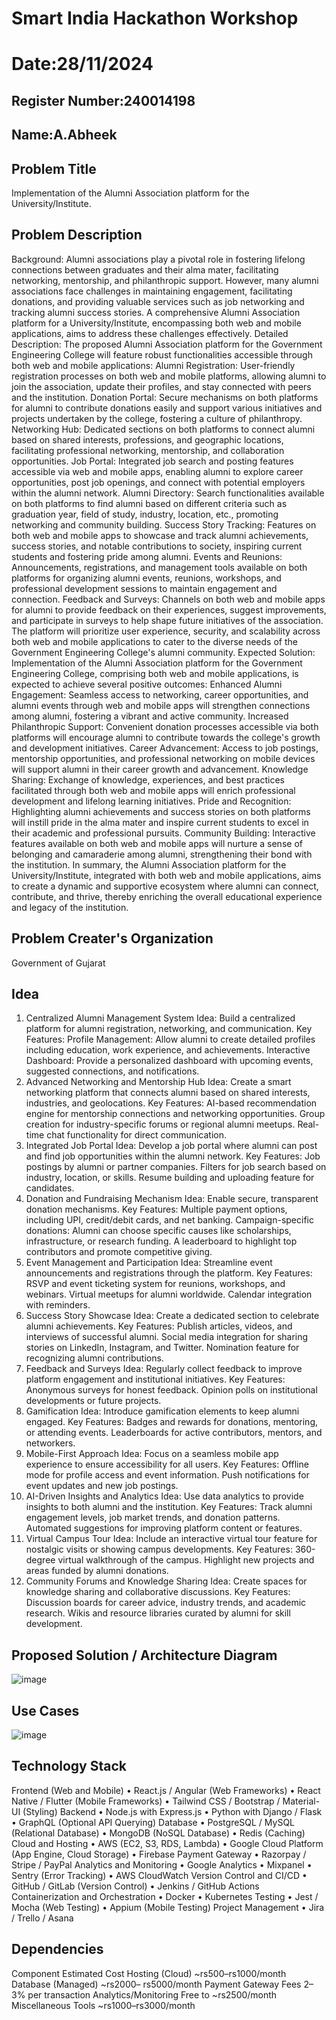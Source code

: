 # Smart India Hackathon Workshop
# Date:28/11/2024
## Register Number:240014198
## Name:A.Abheek
## Problem Title
Implementation of the Alumni Association platform for the University/Institute.
## Problem Description
Background: Alumni associations play a pivotal role in fostering lifelong connections between graduates and their alma mater, facilitating networking, mentorship, and philanthropic support. However, many alumni associations face challenges in maintaining engagement, facilitating donations, and providing valuable services such as job networking and tracking alumni success stories. A comprehensive Alumni Association platform for a University/Institute, encompassing both web and mobile applications, aims to address these challenges effectively. Detailed Description: The proposed Alumni Association platform for the Government Engineering College will feature robust functionalities accessible through both web and mobile applications: Alumni Registration: User-friendly registration processes on both web and mobile platforms, allowing alumni to join the association, update their profiles, and stay connected with peers and the institution. Donation Portal: Secure mechanisms on both platforms for alumni to contribute donations easily and support various initiatives and projects undertaken by the college, fostering a culture of philanthropy. Networking Hub: Dedicated sections on both platforms to connect alumni based on shared interests, professions, and geographic locations, facilitating professional networking, mentorship, and collaboration opportunities. Job Portal: Integrated job search and posting features accessible via web and mobile apps, enabling alumni to explore career opportunities, post job openings, and connect with potential employers within the alumni network. Alumni Directory: Search functionalities available on both platforms to find alumni based on different criteria such as graduation year, field of study, industry, location, etc., promoting networking and community building. Success Story Tracking: Features on both web and mobile apps to showcase and track alumni achievements, success stories, and notable contributions to society, inspiring current students and fostering pride among alumni. Events and Reunions: Announcements, registrations, and management tools available on both platforms for organizing alumni events, reunions, workshops, and professional development sessions to maintain engagement and connection. Feedback and Surveys: Channels on both web and mobile apps for alumni to provide feedback on their experiences, suggest improvements, and participate in surveys to help shape future initiatives of the association. The platform will prioritize user experience, security, and scalability across both web and mobile applications to cater to the diverse needs of the Government Engineering College's alumni community. Expected Solution: Implementation of the Alumni Association platform for the Government Engineering College, comprising both web and mobile applications, is expected to achieve several positive outcomes: Enhanced Alumni Engagement: Seamless access to networking, career opportunities, and alumni events through web and mobile apps will strengthen connections among alumni, fostering a vibrant and active community. Increased Philanthropic Support: Convenient donation processes accessible via both platforms will encourage alumni to contribute towards the college's growth and development initiatives. Career Advancement: Access to job postings, mentorship opportunities, and professional networking on mobile devices will support alumni in their career growth and advancement. Knowledge Sharing: Exchange of knowledge, experiences, and best practices facilitated through both web and mobile apps will enrich professional development and lifelong learning initiatives. Pride and Recognition: Highlighting alumni achievements and success stories on both platforms will instill pride in the alma mater and inspire current students to excel in their academic and professional pursuits. Community Building: Interactive features available on both web and mobile apps will nurture a sense of belonging and camaraderie among alumni, strengthening their bond with the institution. In summary, the Alumni Association platform for the University/Institute, integrated with both web and mobile applications, aims to create a dynamic and supportive ecosystem where alumni can connect, contribute, and thrive, thereby enriching the overall educational experience and legacy of the institution.
## Problem Creater's Organization
Government of Gujarat


## Idea
1.	Centralized Alumni Management System Idea: Build a centralized platform for alumni registration, networking, and communication. Key Features: Profile Management: Allow alumni to create detailed profiles including education, work experience, and achievements. Interactive Dashboard: Provide a personalized dashboard with upcoming events, suggested connections, and notifications.
2.	Advanced Networking and Mentorship Hub Idea: Create a smart networking platform that connects alumni based on shared interests, industries, and geolocations. Key Features: AI-based recommendation engine for mentorship connections and networking opportunities. Group creation for industry-specific forums or regional alumni meetups. Real-time chat functionality for direct communication.
3.	Integrated Job Portal Idea: Develop a job portal where alumni can post and find job opportunities within the alumni network. Key Features: Job postings by alumni or partner companies. Filters for job search based on industry, location, or skills. Resume building and uploading feature for candidates.
4.	Donation and Fundraising Mechanism Idea: Enable secure, transparent donation mechanisms. Key Features: Multiple payment options, including UPI, credit/debit cards, and net banking. Campaign-specific donations: Alumni can choose specific causes like scholarships, infrastructure, or research funding. A leaderboard to highlight top contributors and promote competitive giving.
5.	Event Management and Participation Idea: Streamline event announcements and registrations through the platform. Key Features: RSVP and event ticketing system for reunions, workshops, and webinars. Virtual meetups for alumni worldwide. Calendar integration with reminders.
6.	Success Story Showcase Idea: Create a dedicated section to celebrate alumni achievements. Key Features: Publish articles, videos, and interviews of successful alumni. Social media integration for sharing stories on LinkedIn, Instagram, and Twitter. Nomination feature for recognizing alumni contributions.
7.	Feedback and Surveys Idea: Regularly collect feedback to improve platform engagement and institutional initiatives. Key Features: Anonymous surveys for honest feedback. Opinion polls on institutional developments or future projects.
8.	Gamification Idea: Introduce gamification elements to keep alumni engaged. Key Features: Badges and rewards for donations, mentoring, or attending events. Leaderboards for active contributors, mentors, and networkers.
9.	Mobile-First Approach Idea: Focus on a seamless mobile app experience to ensure accessibility for all users. Key Features: Offline mode for profile access and event information. Push notifications for event updates and new job postings.
10.	AI-Driven Insights and Analytics Idea: Use data analytics to provide insights to both alumni and the institution. Key Features: Track alumni engagement levels, job market trends, and donation patterns. Automated suggestions for improving platform content or features.
11.	Virtual Campus Tour Idea: Include an interactive virtual tour feature for nostalgic visits or showing campus developments. Key Features: 360-degree virtual walkthrough of the campus. Highlight new projects and areas funded by alumni donations.
12.	Community Forums and Knowledge Sharing Idea: Create spaces for knowledge sharing and collaborative discussions. Key Features: Discussion boards for career advice, industry trends, and academic research. Wikis and resource libraries curated by alumni for skill development.



## Proposed Solution / Architecture Diagram
![image](https://github.com/user-attachments/assets/d9230a74-6a98-4ba1-bfef-6a8273b45b6f)


## Use Cases
![image](https://github.com/user-attachments/assets/cc25c13a-1e6c-4707-8a62-999d7bcdc822)


## Technology Stack
Frontend (Web and Mobile)
•	React.js / Angular (Web Frameworks)
•	React Native / Flutter (Mobile Frameworks)
•	Tailwind CSS / Bootstrap / Material-UI (Styling)
Backend
•	Node.js with Express.js
•	Python with Django / Flask
•	GraphQL (Optional API Querying)
Database
•	PostgreSQL / MySQL (Relational Database)
•	MongoDB (NoSQL Database)
•	Redis (Caching)
Cloud and Hosting
•	AWS (EC2, S3, RDS, Lambda)
•	Google Cloud Platform (App Engine, Cloud Storage)
•	Firebase
Payment Gateway
•	Razorpay / Stripe / PayPal
Analytics and Monitoring
•	Google Analytics
•	Mixpanel
•	Sentry (Error Tracking)
•	AWS CloudWatch
Version Control and CI/CD
•	GitHub / GitLab (Version Control)
•	Jenkins / GitHub Actions
Containerization and Orchestration
•	Docker
•	Kubernetes
Testing
•	Jest / Mocha (Web Testing)
•	Appium (Mobile Testing)
Project Management
•	Jira / Trello / Asana


## Dependencies
Component Estimated Cost Hosting (Cloud) ~rs500–rs1000/month Database (Managed) ~rs2000–
rs5000/month Payment Gateway Fees 2–3% per transaction Analytics/Monitoring Free to
~rs2500/month Miscellaneous Tools ~rs1000–rs3000/month
